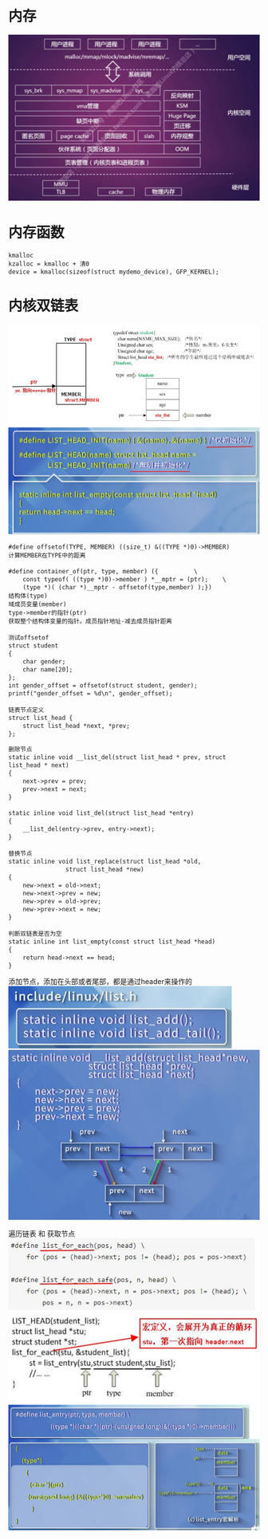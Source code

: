 # 内存
![](../../photo/paste-bbf58c11da38b3b5f9d121f7105e963e1cc82574.jpg)

# 内存函数
	kmalloc
	kzalloc = kmalloc + 清0
	device = kmalloc(sizeof(struct mydemo_device), GFP_KERNEL);

# 内核双链表
![](../../photo/paste-113f6e70f590d4d4bbb43b9631d35c588f15b101.jpg)
![](../../photo/paste-f3249ff4fe58a47cdc7433d11147161c2b624065.jpg)

```
#define offsetof(TYPE, MEMBER) ((size_t) &((TYPE *)0)->MEMBER)
计算MEMBER在TYPE中的距离

#define container_of(ptr, type, member) ({          \
    const typeof( ((type *)0)->member ) *__mptr = (ptr);    \
    (type *)( (char *)__mptr - offsetof(type,member) );})
结构体(type)
域成员变量(member)
type->member的指针(ptr)
获取整个结构体变量的指针。成员指针地址-减去成员指针距离

测试offsetof
struct student
{
    char gender;
    char name[20];
};
int gender_offset = offsetof(struct student, gender);
printf("gender_offset = %d\n", gender_offset);

链表节点定义
struct list_head {
    struct list_head *next, *prev;
};
```

```
删除节点
static inline void __list_del(struct list_head * prev, struct list_head * next)
{
    next->prev = prev;
    prev->next = next;
}

static inline void list_del(struct list_head *entry)
{
    __list_del(entry->prev, entry->next);
}

替换节点
static inline void list_replace(struct list_head *old,
                struct list_head *new)
{
    new->next = old->next;
    new->next->prev = new;
    new->prev = old->prev;
    new->prev->next = new;
}

判断双链表是否为空
static inline int list_empty(const struct list_head *head)
{
    return head->next == head;
}
```
添加节点，添加在头部或者尾部，都是通过header来操作的
![](../../photo/paste-02757b67ee38c2aab052159424d43f76e626f261.jpg)
![](../../photo/paste-5719155bb44f2d3d316c2b4c34370bced44f3be0.jpg)

遍历链表 和 获取节点
![](../../photo/paste-cbe3f687c7b6dbc2658ba0964be627dcaebf44a0.jpg)
![](../../photo/paste-27f9e620aeade5e3a8d4d1f647c228d4776b3983.jpg)




